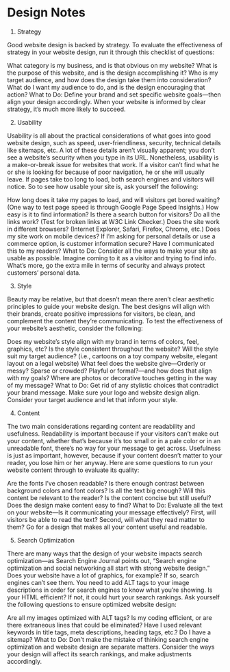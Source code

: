 # Design Notes

<!-- Link to website : https://www.straightnorth.com/insights/5-ways-evaluate-quality-your-website-design/ -->

1. Strategy

Good website design is backed by strategy. To evaluate the effectiveness of strategy in your website design, run it through this checklist of questions:

What category is my business, and is that obvious on my website?
What is the purpose of this website, and is the design accomplishing it?
Who is my target audience, and how does the design take them into consideration?
What do I want my audience to do, and is the design encouraging that action?
What to Do: Define your brand and set specific website goals—then align your design accordingly. When your website is informed by clear strategy, it’s much more likely to succeed.

2. Usability

Usability is all about the practical considerations of what goes into good website design, such as speed, user-friendliness, security, technical details like sitemaps, etc. A lot of these details aren’t visually apparent; you don’t see a website’s security when you type in its URL. Nonetheless, usability is a make-or-break issue for websites that work. If a visitor can’t find what he or she is looking for because of poor navigation, he or she will usually leave. If pages take too long to load, both search engines and visitors will notice. So to see how usable your site is, ask yourself the following:

How long does it take my pages to load, and will visitors get bored waiting? (One way to test page speed is through Google Page Speed Insights.)
How easy is it to find information?
Is there a search button for visitors?
Do all the links work? (Test for broken links at W3C Link Checker.)
Does the site work in different browsers? (Internet Explorer, Safari, Firefox, Chrome, etc.)
Does my site work on mobile devices?
If I’m asking for personal details or use a commerce option, is customer information secure? Have I communicated this to my readers?
What to Do: Consider all the ways to make your site as usable as possible. Imagine coming to it as a visitor and trying to find info. What’s more, go the extra mile in terms of security and always protect customers’ personal data.

3. Style

Beauty may be relative, but that doesn’t mean there aren’t clear aesthetic principles to guide your website design. The best designs will align with their brands, create positive impressions for visitors, be clean, and complement the content they’re communicating. To test the effectiveness of your website’s aesthetic, consider the following:

Does my website’s style align with my brand in terms of colors, feel, graphics, etc?
Is the style consistent throughout the website?
Will the style suit my target audience? (i.e., cartoons on a toy company website, elegant layout on a legal website)
What feel does the website give—Orderly or messy? Sparse or crowded? Playful or formal?—and how does that align with my goals?
Where are photos or decorative touches getting in the way of my message?
What to Do: Get rid of any stylistic choices that contradict your brand message. Make sure your logo and website design align. Consider your target audience and let that inform your style.

4. Content

The two main considerations regarding content are readability and usefulness. Readability is important because if your visitors can’t make out your content, whether that’s because it’s too small or in a pale color or in an unreadable font, there’s no way for your message to get across. Usefulness is just as important, however, because if your content doesn’t matter to your reader, you lose him or her anyway. Here are some questions to run your website content through to evaluate its quality:

Are the fonts I’ve chosen readable?
Is there enough contrast between background colors and font colors?
Is all the text big enough?
Will this content be relevant to the reader?
Is the content concise but still useful?
Does the design make content easy to find?
What to Do: Evaluate all the text on your website—Is it communicating your message effectively? First, will visitors be able to read the text? Second, will what they read matter to them? Go for a design that makes all your content useful and readable.

5. Search Optimization

There are many ways that the design of your website impacts search optimization—as Search Engine Journal points out, “Search engine optimization and social networking all start with strong website design.” Does your website have a lot of graphics, for example? If so, search engines can’t see them. You need to add ALT tags to your image descriptions in order for search engines to know what you’re showing. Is your HTML efficient? If not, it could hurt your search rankings. Ask yourself the following questions to ensure optimized website design:

Are all my images optimized with ALT tags?
Is my coding efficient, or are there extraneous lines that could be eliminated?
Have I used relevant keywords in title tags, meta descriptions, heading tags, etc.?
Do I have a sitemap?
What to Do: Don’t make the mistake of thinking search engine optimization and website design are separate matters. Consider the ways your design will affect its search rankings, and make adjustments accordingly.
